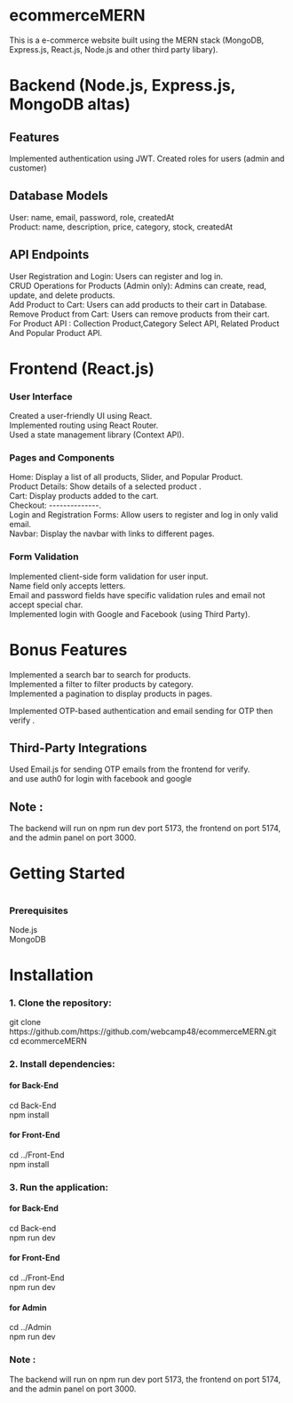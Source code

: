 # ecommerceMERN
 
This is a e-commerce website built using the MERN stack (MongoDB, Express.js, React.js, Node.js and other third party libary).

<h1> Backend (Node.js, Express.js, MongoDB altas) </h1>

<h2>Features</h2>

Implemented authentication using JWT.
Created roles for users (admin and customer)


<h2>Database Models </h2>

User: name, email, password, role, createdAt <br>
Product: name, description, price, category, stock, createdAt  <br>

<h2> API Endpoints</h2>

User Registration and Login: Users can register and log in. <br>
CRUD Operations for Products (Admin only): Admins can create, read, update, and delete products. <br>
Add Product to Cart: Users can add products to their cart in Database. <br>
Remove Product from Cart: Users can remove products from their cart. <br>
For Product API : Collection Product,Category Select API, Related Product And Popular Product API. <br>



<h1> Frontend (React.js) </h1>

<h3> User Interface</h3>

Created a user-friendly UI using React. <br>
Implemented routing using React Router. <br>
Used a state management library (Context API). <br>

<h3>Pages and Components </h3>

Home: Display a list of all products, Slider, and Popular Product. <br>
Product Details: Show details of a selected product . <br>
Cart: Display products added to the cart. <br>
Checkout: --------------. <br>
Login and Registration Forms: Allow users to register and log in only valid email. <br>
Navbar: Display the navbar with links to different pages. <br>


<h3> Form Validation </h3>
Implemented client-side form validation for user input. <br>
Name field only accepts letters. <br>
Email and password fields have specific validation rules and email not accept special char. <br>
Implemented login with Google and Facebook (using Third Party). <br>

<h1>Bonus Features</h1>
Implemented a search bar to search for products. <br>
Implemented a filter to filter products by category. <br>
Implemented a pagination to display products in pages. <br>

Implemented OTP-based authentication and email sending for OTP then verify . <br>


<h2> Third-Party Integrations </h2>
Used Email.js for sending OTP emails from the frontend for verify. <br>
and use auth0 for login with facebook and google <br>

<h2>Note :</h2> The backend will run on npm run dev port 5173, the frontend on port 5174, and the admin panel on port 3000. <br>

<h1>Getting Started <h1>
<h3>Prerequisites</h3>
Node.js  <br>
MongoDB

<h1> Installation </h1>

<h3>1. Clone the repository:</h3>
git clone https://github.com/https://github.com/webcamp48/ecommerceMERN.git   <br>
cd ecommerceMERN

<h3>2. Install dependencies:</h3>
<h4>for Back-End </h4>
cd Back-End  <br>
npm install


<h4>for Front-End </h4>
cd ../Front-End  <br>
npm install

<h3>3. Run the application: </h3>
<h4>for Back-End </h4>
cd Back-end  <br>
npm run dev

<h4>for Front-End </h4>
cd ../Front-End <br>
npm run dev

<h4>for Admin </h4>
cd ../Admin  <br>
npm run dev

<h3>Note :</h3> The backend will run on npm run dev port 5173, the frontend on port 5174, and the admin panel on port 3000.
